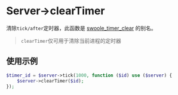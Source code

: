# Server->clearTimer

清除`tick/after`定时器，此函数是 [swoole_timer_clear](https://wiki.swoole.com/wiki/page/387.html) 的别名。

> `clearTimer`仅可用于清除当前进程的定时器

使用示例
----

```php
$timer_id = $server->tick(1000, function ($id) use ($server) {
    $server->clearTimer($id);
});
```


